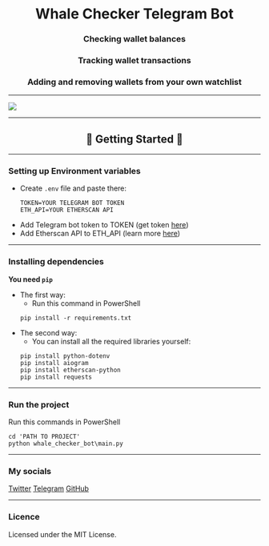 <h1 align="center">Whale Checker Telegram Bot</h1>

<h3 align="center"><b>Checking wallet balances</b></h3>
<h3 align="center"><b>Tracking wallet transactions</b></h3>
<h3 align="center"><b>Adding and removing wallets from your own watchlist</b></h3>

____
<img align="middle" src="https://github.com/CyrillLermontov/whale-checker-bot/blob/main/preview.jpg"/>

____

<h2 align="center">🚀 Getting Started 🚀</h2>

____
### **Setting up Environment variables**
- Create `.env` file and paste there:
  ```
  TOKEN=YOUR TELEGRAM BOT TOKEN
  ETH_API=YOUR ETHERSCAN API
  ```
- Add Telegram bot token to TOKEN (get token [here](https://t.me/BotFather))
- Add Etherscan API to ETH_API (learn more [here](https://etherscan.io/))

___
### **Installing dependencies**
**You need `pip`**

- The first way: 
  - Run this command in PowerShell
  ```
  pip install -r requirements.txt
- The second way:
  - You can install all the required libraries yourself:
  ```
  pip install python-dotenv
  pip install aiogram
  pip install etherscan-python
  pip install requests
  ```
___
### **Run the project**
Run this commands in PowerShell
```
cd 'PATH TO PROJECT'
python whale_checker_bot\main.py
```
___
### **My socials**
[Twitter](https://twitter.com/home?lang=ru)
[Telegram](https://t.me/itwasreallycalm)
[GitHub](https://github.com/CyrillLermontov) 
___
### **Licence**
Licensed under the MIT License.
